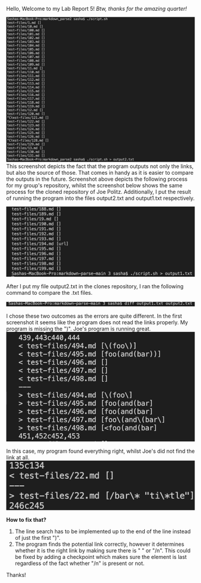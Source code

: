 Hello,
Welcome to my Lab Report 5!
*Btw, thanks for the amazing quarter!*

![Image](1.png)
This screenshot depicts the fact that the program outputs not only the links, but also the source of those. That comes in handy as it is easier to compare the outputs in the future. Screenshot above depicts the following process for my group's repository, whilst the screenshot below shows the same process for the cloned repository of Joe Politz. Additionally, I put the result of running the program into the files output2.txt and output1.txt respectively. 

![Image](2.png)

After I put my file output2.txt in the clones repository, I ran the following command to compare the .txt files.

![Image](5.png)

I chose these two outcomes as the errors are quite different. In the first screenshot it seems like the program does not read the links properly. My program is missing the ")". Joe's program is running great.
![Image](3.png)

In this case, my program found everything right, whilst Joe's did not find the link at all.
![Image](4.png)


**How to fix that?**
1. The line search has to be implemented up to the end of the line instead of just the first ")".
2. The program finds the potential link correctly, however it determines whether it is the right link by making sure there is " " or "/n". This could be fixed by adding a checkpoint which makes sure the element is last regardless of the fact whether "/n" is present or not.

Thanks!